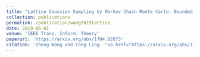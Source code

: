 ```yaml
---
title: "Lattice Gaussian Sampling by Markov Chain Monte Carlo: Bounded Distance Decoding and Trapdoor Sampling"
collection: publications
permalink: /publication/wang2019lattice
date: 2019-06-01
venue: 'IEEE Trans. Inform. Theory'
paperurl: 'https://arxiv.org/abs/1704.02673'
citation: 'Zheng Wang and Cong Ling. "<a href="https://arxiv.org/abs/1704.02673">Lattice Gaussian Sampling by Markov Chain Monte Carlo: Bounded Distance Decoding and Trapdoor Sampling</a>", <i>IEEE Trans. Inform. Theory</i>, vol. 65, pp. 3630-3645, June 2019.'
---
```

